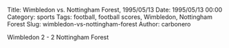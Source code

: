 Title: Wimbledon vs. Nottingham Forest, 1995/05/13
Date: 1995/05/13 00:00
Category: sports
Tags: football, football scores, Wimbledon, Nottingham Forest
Slug: wimbledon-vs-nottingham-forest
Author: carbonero


Wimbledon 2 - 2 Nottingham Forest
